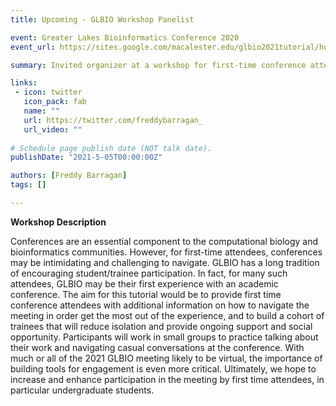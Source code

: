 ```yaml
---
title: Upcoming - GLBIO Workshop Panelist

event: Greater Lakes Bioinformatics Conference 2020
event_url: https://sites.google.com/macalester.edu/glbio2021tutorial/home

summary: Invited organizer at a workshop for first-time conference attendees.

links:
 - icon: twitter
   icon_pack: fab
   name: ""
   url: https://twitter.com/freddybarragan_
   url_video: ""
   
# Schedule page publish date (NOT talk date).
publishDate: "2021-5-05T00:00:00Z"

authors: [Freddy Barragan]
tags: []

---
```



**Workshop Description**


Conferences are an essential component to the computational biology and bioinformatics communities. However, for first-time attendees, conferences may be intimidating and challenging to navigate. GLBIO has a long tradition of encouraging student/trainee participation.  In fact, for many such attendees, GLBIO may be their first experience with an academic conference. The aim for this tutorial would be to provide first time conference attendees with additional information on how to navigate the meeting in order get the most out of the experience, and to build a cohort of trainees that will reduce isolation and provide ongoing support and social opportunity. Participants will work in small groups to practice talking about their work and navigating casual conversations at the conference. With much or all of the 2021 GLBIO meeting likely to be virtual, the importance of building tools for engagement is even more critical. Ultimately, we hope to increase and enhance participation in the meeting by first time attendees, in particular undergraduate students.